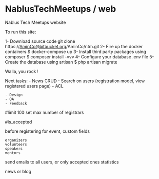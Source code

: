 # NablusTechMeetups / web
Nablus Tech Meetups website

To run this site:

1- Download source code
	git clone https://AminCo@bitbucket.org/AminCo/ntm.git
2- Fire up the docker containers
	$ docker-compose up
3- Install third party packages using composer
	$ composer install -vvv
4- Configure your database
	.env file
5- Create the database using artisan
	$ php artisan migrate

Walla, you rock !


Next tasks:
    - News CRUD
    - Search on users (registration model, view registered users page)
    - ACL

    - Design
    - QA
    - Feedback

#limit 100 set max number of registrars

#is_accepted

before registering for event, custom fields

    organizers
    volunteers
    speakers
    mentors

send emails to all users, or only accepted ones
statistics

news or blog



